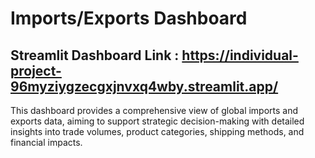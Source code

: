 # Imports/Exports Dashboard
## Streamlit Dashboard Link : https://individual-project-96myziygzecgxjnvxq4wby.streamlit.app/

This dashboard provides a comprehensive view of global imports and exports data, aiming to support strategic decision-making with detailed insights into trade volumes, product categories, shipping methods, and financial impacts.
